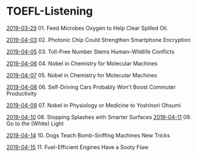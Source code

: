 # TOEFL-Listening

[2019-03-29](01.md)  01. Feed Microbes Oxygen to Help Clear Spilled Oil.

[2019-04-03](02.md)  02. Photonic Chip Could Strengthen Smartphone Encryption

[2019-04-05](03.md)  03. Toll-Free Number Stems Human–Wildlife Conflicts

[2019-04-06](04.md)  04. Nobel in Chemistry for Molecular Machines

[2019-04-07](05.md)  05. Nobel in Chemistry for Molecular Machines

[2019-04-08](06.md)  06. Self-Driving Cars Probably Won't Boost Commuter Productivity

[2019-04-09](07.md)  07. Nobel in Physiology or Medicine to Yoshinori Ohsumi

[2019-04-10](08.md)  08. Stopping Splashes with Smarter Surfaces
[2019-04-11](09.md)  09. Go to the (White) Light

[2019-04-14](10.md)  10. Dogs Teach Bomb-Sniffing Machines New Tricks

[2019-04-15](11.md)  11. Fuel-Efficient Engines Have a Sooty Flaw

